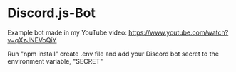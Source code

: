 # Discord.js-Bot
Example bot made in my YouTube video: https://www.youtube.com/watch?v=qXzJNEVoQiY

Run "npm install"
create .env file and add your Discord bot secret to the environment variable, "SECRET"
